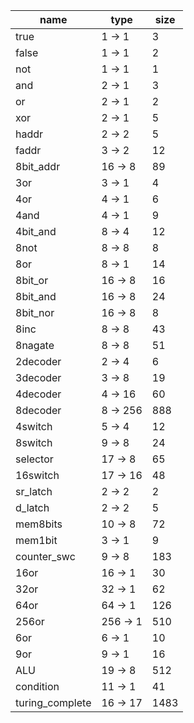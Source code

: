 | name | type | size |
| -- | -- | -- |
| true | 1 -> 1 | 3 |
| false | 1 -> 1 | 2 |
| not | 1 -> 1 | 1 |
| and | 2 -> 1 | 3 |
| or | 2 -> 1 | 2 |
| xor | 2 -> 1 | 5 |
| haddr | 2 -> 2 | 5 |
| faddr | 3 -> 2 | 12 |
| 8bit_addr | 16 -> 8 | 89 |
| 3or | 3 -> 1 | 4 |
| 4or | 4 -> 1 | 6 |
| 4and | 4 -> 1 | 9 |
| 4bit_and | 8 -> 4 | 12 |
| 8not | 8 -> 8 | 8 |
| 8or | 8 -> 1 | 14 |
| 8bit_or | 16 -> 8 | 16 |
| 8bit_and | 16 -> 8 | 24 |
| 8bit_nor | 16 -> 8 | 8 |
| 8inc | 8 -> 8 | 43 |
| 8nagate | 8 -> 8 | 51 |
| 2decoder | 2 -> 4 | 6 |
| 3decoder | 3 -> 8 | 19 |
| 4decoder | 4 -> 16 | 60 |
| 8decoder | 8 -> 256 | 888 |
| 4switch | 5 -> 4 | 12 |
| 8switch | 9 -> 8 | 24 |
| selector | 17 -> 8 | 65 |
| 16switch | 17 -> 16 | 48 |
| sr_latch | 2 -> 2 | 2 |
| d_latch | 2 -> 2 | 5 |
| mem8bits | 10 -> 8 | 72 |
| mem1bit | 3 -> 1 | 9 |
| counter_swc | 9 -> 8 | 183 |
| 16or | 16 -> 1 | 30 |
| 32or | 32 -> 1 | 62 |
| 64or | 64 -> 1 | 126 |
| 256or | 256 -> 1 | 510 |
| 6or | 6 -> 1 | 10 |
| 9or | 9 -> 1 | 16 |
| ALU | 19 -> 8 | 512 |
| condition | 11 -> 1 | 41 |
| turing_complete | 16 -> 17 | 1483 |